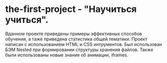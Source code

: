 # the-first-project - "Научиться учиться". 

Вданном проекте приведены примеры эффективных способов обучения, а таже приведена статистика общей тематики.
Проект написан с использованием HTML и CSS интрументов. Был использован БЭМ Nested при формировании структуры хранения файлов. Также были использованы новые знания об анимации, iframes.
